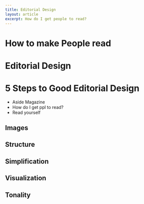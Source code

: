 ```yaml
---
title: Editorial Design
layout: article
excerpt: How do I get people to read?
---
```

# How to make People read

# Editorial Design

# 5 Steps to Good Editorial Design

- Aside Magazine
- How do I get ppl to read?
- Read yourself

## Images

## Structure

## Simplification

## Visualization

## Tonality


